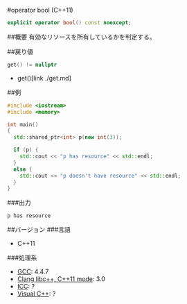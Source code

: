 #operator bool (C++11)
```cpp
explicit operator bool() const noexcept;
```

##概要
有効なリソースを所有しているかを判定する。


##戻り値

```cpp
get() != nullptr
```
* get()[link ./get.md]


##例
```cpp
#include <iostream>
#include <memory>

int main()
{
  std::shared_ptr<int> p(new int(3));

  if (p) {
    std::cout << "p has resource" << std::endl;
  }
  else {
    std::cout << "p doesn't have resource" << std::endl;
  }
}
```

###出力
```
p has resource
```

##バージョン
###言語
- C++11

###処理系
- [GCC](/implementation#gcc.md): 4.4.7
- [Clang libc++, C++11 mode](/implementation#clang.md): 3.0
- [ICC](/implementation#icc.md): ?
- [Visual C++](/implementation#visual_cpp.md): ?
